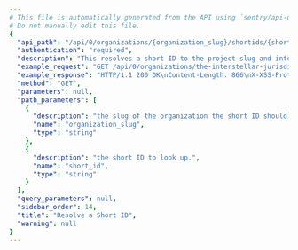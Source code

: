 ```yaml
---
# This file is automatically generated from the API using `sentry/api-docs/generator.py.`
# Do not manually edit this file.
{
  "api_path": "/api/0/organizations/{organization_slug}/shortids/{short_id}/", 
  "authentication": "required", 
  "description": "This resolves a short ID to the project slug and internal issue ID.", 
  "example_request": "GET /api/0/organizations/the-interstellar-jurisdiction/shortids/PUMP-STATION-1/ HTTP/1.1\nHost: sentry.io\nAuthorization: Bearer <token>", 
  "example_response": "HTTP/1.1 200 OK\nContent-Length: 866\nX-XSS-Protection: 1; mode=block\nX-Content-Type-Options: nosniff\nContent-Language: en\nAccess-Control-Expose-Headers: X-Sentry-Error, Retry-After\nVary: Accept-Language, Cookie\nAccess-Control-Allow-Methods: GET, HEAD, OPTIONS\nAllow: GET, HEAD, OPTIONS\nAccess-Control-Allow-Origin: *\nAccess-Control-Allow-Headers: X-Sentry-Auth, X-Requested-With, Origin, Accept, Content-Type, Authentication, Authorization\nContent-Type: application/json\nX-Frame-Options: deny\n\n{\n  \"group\": {\n    \"annotations\": [], \n    \"assignedTo\": null, \n    \"count\": \"1\", \n    \"culprit\": \"raven.scripts.runner in main\", \n    \"firstSeen\": \"2020-03-10T05:57:36.131694Z\", \n    \"hasSeen\": false, \n    \"id\": \"1\", \n    \"isBookmarked\": false, \n    \"isPublic\": false, \n    \"isSubscribed\": false, \n    \"lastSeen\": \"2020-03-10T05:57:36.131694Z\", \n    \"level\": \"error\", \n    \"logger\": null, \n    \"metadata\": {\n      \"title\": \"This is an example python exception\"\n    }, \n    \"numComments\": 0, \n    \"permalink\": \"https://sentry.io/organizations/the-interstellar-jurisdiction/issues/1/\", \n    \"platform\": \"python\", \n    \"project\": {\n      \"id\": \"2\", \n      \"name\": \"Pump Station\", \n      \"platform\": null, \n      \"slug\": \"pump-station\"\n    }, \n    \"shareId\": null, \n    \"shortId\": \"PUMP-STATION-1\", \n    \"status\": \"unresolved\", \n    \"statusDetails\": {}, \n    \"subscriptionDetails\": null, \n    \"title\": \"This is an example python exception\", \n    \"type\": \"default\", \n    \"userCount\": 1\n  }, \n  \"groupId\": \"1\", \n  \"organizationSlug\": \"the-interstellar-jurisdiction\", \n  \"projectSlug\": \"pump-station\", \n  \"shortId\": \"PUMP-STATION-1\"\n}", 
  "method": "GET", 
  "parameters": null, 
  "path_parameters": [
    {
      "description": "the slug of the organization the short ID should be looked up in.", 
      "name": "organization_slug", 
      "type": "string"
    }, 
    {
      "description": "the short ID to look up.", 
      "name": "short_id", 
      "type": "string"
    }
  ], 
  "query_parameters": null, 
  "sidebar_order": 14, 
  "title": "Resolve a Short ID", 
  "warning": null
}
---
```


